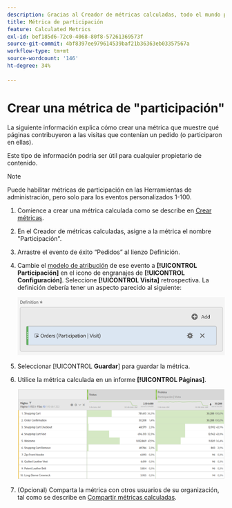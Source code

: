 ```yaml
---
description: Gracias al Creador de métricas calculadas, todo el mundo puede crear una métrica de participación.
title: Métrica de participación
feature: Calculated Metrics
exl-id: bef185d6-72c0-4068-80f8-57261369573f
source-git-commit: 4bf8397ee979614539baf21b36363eb03357567a
workflow-type: tm+mt
source-wordcount: '146'
ht-degree: 34%

---
```


# Crear una métrica de &quot;participación&quot;

La siguiente información explica cómo crear una métrica que muestre qué páginas contribuyeron a las visitas que contenían un pedido (o participaron en ellas).

Este tipo de información podría ser útil para cualquier propietario de contenido.

>[!NOTE]
>
>Puede habilitar métricas de participación en las Herramientas de administración, pero solo para los eventos personalizados 1-100.

1. Comience a crear una métrica calculada como se describe en [Crear métricas](/help/components/c-calcmetrics/c-workflow/cm-workflow/c-build-metrics/cm-build-metrics.md).

1. En el Creador de métricas calculadas, asigne a la métrica el nombre &quot;Participación&quot;.

1. Arrastre el evento de éxito “Pedidos” al lienzo Definición.

1. Cambie el [modelo de atribución](/help/components/c-calcmetrics/c-workflow/cm-workflow/c-build-metrics/m-metric-type-alloc.md) de ese evento a **[!UICONTROL Participación]** en el icono de engranajes de **[!UICONTROL Configuración]**. Seleccione **[!UICONTROL Visita]** retrospectiva. La definición debería tener un aspecto parecido al siguiente:

   ![](assets/participation.png)

1. Seleccionar [!UICONTROL **Guardar**] para guardar la métrica.

1. Utilice la métrica calculada en un informe **[!UICONTROL Páginas]**.

   ![](assets/participation-pages.png)

1. (Opcional) Comparta la métrica con otros usuarios de su organización, tal como se describe en [Compartir métricas calculadas](/help/components/c-calcmetrics/c-workflow/cm-workflow/cm-sharing.md).
